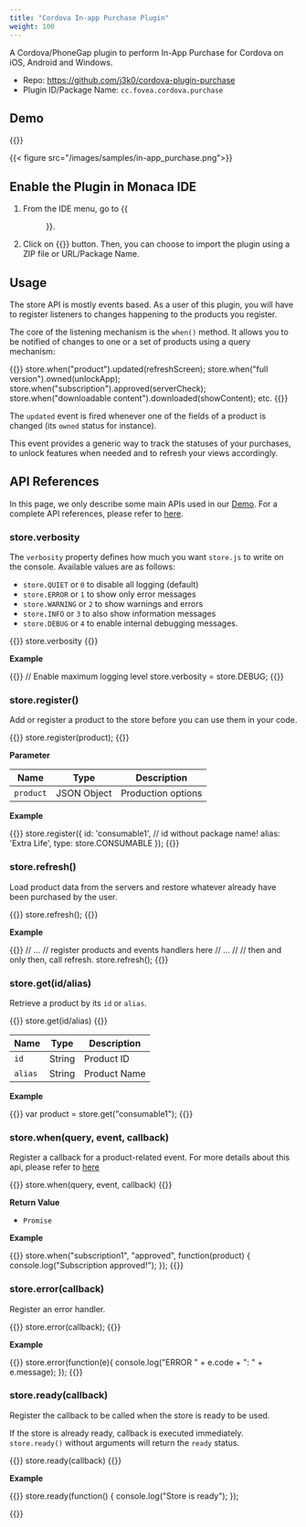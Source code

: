 ```yaml
---
title: "Cordova In-app Purchase Plugin"
weight: 100
---
```


A Cordova/PhoneGap plugin to perform In-App Purchase for Cordova on iOS, Android and Windows.

- Repo: https://github.com/j3k0/cordova-plugin-purchase
- Plugin ID/Package Name: `cc.fovea.cordova.purchase`

## Demo 

{{<import pid="5ac6e55ee788855e368b4567" title="In-app Purchase Plugin Demo">}}

{{< figure src="/images/samples/in-app_purchase.png">}}

## Enable the Plugin in Monaca IDE

1.  From the IDE menu, go to {{<menu menu1="Config" menu2="Manage Cordova Plugins">}}.

2.  Click on {{<guilabel name="Import Cordova Plugin">}} button. Then, you can choose to import the plugin using a ZIP file or URL/Package Name. 

## Usage

The store API is mostly events based. As a user of this plugin, you will have to register listeners to changes happening to the products you register.

The core of the listening mechanism is the `when()` method. It allows you to be notified of changes to one or a set of products using a query mechanism:

{{<highlight javascript>}}
store.when("product").updated(refreshScreen);
store.when("full version").owned(unlockApp);
store.when("subscription").approved(serverCheck);
store.when("downloadable content").downloaded(showContent);
etc.
{{</highlight>}}

The `updated` event is fired whenever one of the fields of a product is changed (its `owned` status for instance).

This event provides a generic way to track the statuses of your purchases, to unlock features when needed and to refresh your views accordingly.

## API References

In this page, we only describe some main APIs used in our [Demo](https://monaca.mobi/directimport?pid=5ac6e55ee788855e368b4567). For a complete API references, please refer to [here](https://github.com/j3k0/cordova-plugin-purchase).

### store.verbosity

The `verbosity` property defines how much you want `store.js` to write on the console. Available values are as follows:

- `store.QUIET` or `0` to disable all logging (default)
- `store.ERROR` or `1` to show only error messages
- `store.WARNING` or `2` to show warnings and errors
- `store.INFO` or `3` to also show information messages
- `store.DEBUG` or `4` to enable internal debugging messages.

{{<highlight javascript>}}
store.verbosity
{{</highlight>}}

**Example**

{{<highlight javascript>}}
// Enable maximum logging level
store.verbosity = store.DEBUG;
{{</highlight>}}

### store.register()

Add or register a product to the store before you can use them in your code.

{{<highlight javascript>}}
store.register(product);
{{</highlight>}}

**Parameter**

Name | Type | Description
-----|------|-------------
`product` | JSON Object | Production options

**Example**

{{<highlight javascript>}}
store.register({
    id:    'consumable1', // id without package name!
    alias: 'Extra Life',
    type:   store.CONSUMABLE
});
{{</highlight>}}

### store.refresh()

Load product data from the servers and restore whatever already have been purchased by the user.

{{<highlight javascript>}}
store.refresh();
{{</highlight>}}

**Example**

{{<highlight javascript>}}
// ...
// register products and events handlers here
// ...
//
// then and only then, call refresh.
store.refresh();
{{</highlight>}}

### store.get(id/alias)

Retrieve a product by its `id` or `alias`.

{{<highlight javascript>}}
store.get(id/alias)
{{</highlight>}}

Name | Type | Description
-----|------|-------------
`id` | String | Product ID 
`alias` | String | Product Name

**Example**

{{<highlight javascript>}}
var product = store.get("consumable1");
{{</highlight>}}

### store.when(query, event, callback)

Register a callback for a product-related event. For more details about this api, please refer to [here](https://github.com/j3k0/cordova-plugin-purchase/blob/master/doc/api.md#storewhenquery)

{{<highlight javascript>}}
store.when(query, event, callback)
{{</highlight>}}

**Return Value**

- `Promise`

**Example**

{{<highlight javascript>}}
store.when("subscription1", "approved", function(product) { 
    console.log("Subscription approved!");
});
{{</highlight>}}

### store.error(callback)

Register an error handler.

{{<highlight javascript>}}
store.error(callback);
{{</highlight>}}

**Example**

{{<highlight javascript>}}
store.error(function(e){
    console.log("ERROR " + e.code + ": " + e.message);
});
{{</highlight>}}


### store.ready(callback)

Register the callback to be called when the store is ready to be used.

If the store is already ready, callback is executed immediately. `store.ready()` without arguments will return the `ready` status.

{{<highlight javascript>}}
store.ready(callback)
{{</highlight>}}

**Example**

{{<highlight javascript>}}
store.ready(function() {
    console.log("Store is ready");
});

{{</highlight>}}



